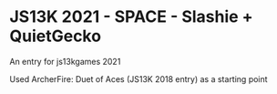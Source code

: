 # JS13K 2021 - SPACE - Slashie + QuietGecko

An entry for js13kgames 2021

Used ArcherFire: Duet of Aces (JS13K 2018 entry) as a starting point